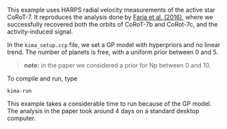 This example uses HARPS radial velocity measurements of the active star CoRoT-7.
It reproduces the analysis done by [Faria et al.
(2016)](https://www.aanda.org/articles/aa/abs/2016/04/aa27899-15/aa27899-15.html),
where we successfully recovered both the orbits of CoRoT-7b and CoRot-7c, and
the activity-induced signal.

In the `kima_setup.ccp` file, we set a GP model with hyperpriors and no linear
trend. The number of planets is free, with a uniform prior between 0 and 5.  
> **note:** in the paper we considered a prior for Np between 0 and 10.

To compile and run, type

```
kima-run
```

This example takes a considerable time to run because of the GP model. The
analysis in the paper took around 4 days on a standard desktop computer.
